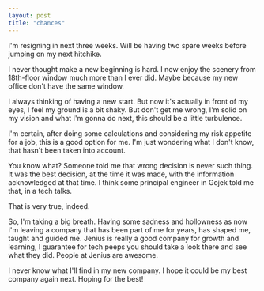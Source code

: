 ```yaml
---
layout: post
title: "chances"
--- 
```


I'm resigning in next three weeks. Will be having two spare weeks before jumping on my next hitchike.

I never thought make a new beginning is hard. I now enjoy the scenery from 18th-floor window much more than I ever did. Maybe because my new office don't have the same window.

I always thinking of having a new start. But now it's actually in front of my eyes, I feel my ground is a bit shaky. But don't get me wrong, I'm solid on my vision and what I'm gonna do next, this should be a little turbulence.

I'm certain, after doing some calculations and considering my risk appetite for a job, this is a good option for me. I'm just wondering what I don't know, that hasn't been taken into account.

You know what? Someone told me that wrong decision is never such thing. It was the best decision, at the time it was made, with the information acknowledged at that time. I think some principal engineer in Gojek told me that, in a tech talks.

That is very true, indeed.

So, I'm taking a big breath. Having some sadness and hollowness as now I'm leaving a company that has been part of me for years, has shaped me, taught and guided me. Jenius is really a good company for growth and learning, I guarantee for tech peeps you should take a look there and see what they did. People at Jenius are awesome.

I never know what I'll find in my  new company. I hope it could be my best company again next. Hoping for the best!
